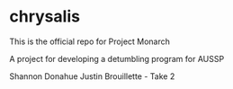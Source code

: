 # chrysalis
This is the official repo for Project Monarch

A project for developing a detumbling program for AUSSP

Shannon Donahue
Justin Brouillette - Take 2
